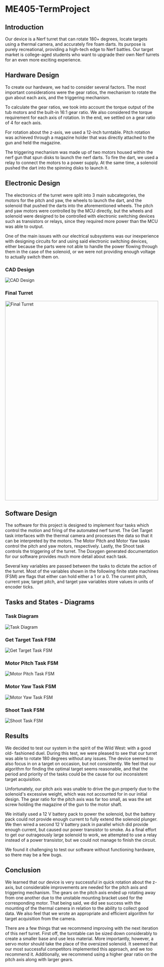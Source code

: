 # ME405-TermProject
## Introduction
Our device is a Nerf turret that can rotate 180+ degrees, locate targets using a 
thermal camera, and accurately fire foam darts. Its purpose is purely 
recreational, providing a high-tech edge to Nerf battles. Our target market is 
college-aged students who want to upgrade their own Nerf turrets for an even 
more exciting experience.
## Hardware Design
To create our hardware, we had to consider several factors. The most important 
considerations were the gear ratios, the mechanism to rotate the gun about each 
axis, and the triggering mechanism.

To calculate the gear ratios, we took into account the torque output of the tub 
motors and the built-in 16:1 gear ratio. We also considered the torque 
requirement for each axis of rotation. In the end, we settled on a gear ratio of 
4 for each axis.

For rotation about the z-axis, we used a 12-inch turntable. Pitch rotation was 
achieved through a magazine holder that was directly attached to the gun and held 
the magazine.

The triggering mechanism was made up of two motors housed within the nerf gun 
that spun disks to launch the nerf darts. To fire the dart, we used a relay to 
connect the motors to a power supply. At the same time, a solenoid pushed the 
dart into the spinning disks to launch it.

## Electronic Design
The electronics of the turret were split into 3 main subcategories, the motors for the pitch and yaw, the wheels to launch the dart, and the solenoid that pushed the
darts into the aforementioned wheels. The pitch and yaw motors were controlled by the MCU directly, but the wheels and solenoid were designed to be controlled with
electronic switching devices such as transistors or relays, since they required more power than the MCU was able to output.

One of the main issues with our electrical subsystems was our inexperience with designing circuits for and using said electronic switching devices, 
either because the parts were not able to handle the power flowing through them in the case of the solenoid, or we were not providing enough voltage to actually switch
them on.

### CAD Design
![CAD Design](images/TurretCAD.png)

### Final Turret
<img src="https://user-images.githubusercontent.com/123690695/226510646-618c089b-9891-46c6-acad-4f83de0d9a90.jpg" alt="Final Turret" width="500" height="650" />

## Software Design
The software for this project is designed to implement four tasks which control
the motion and firing of the automated nerf turret. The Get Target task 
interfaces with the thermal camera and processes the data so that it can be 
interpreted by the motors. The Motor Pitch and Motor Yaw tasks control the pitch
and yaw motors, respectively. Lastly, the Shoot task controls the triggering of
the turret. The Doxygen generated documentation for our software provides much 
more detail about each task.

Several key variables are passed between the tasks to dictate the action of the
turret. Most of the variables shown in the following finite state machines (FSM)
are flags that either can hold either a 1 or a 0. The current pitch, current 
yaw, target pitch, and target yaw variables store values in units of encoder 
ticks.
## Tasks and States - Diagrams
### Task Diagram
![Task Diagram](images/TaskDiagram.drawio.png)
### Get Target Task FSM
![Get Target Task FSM](images/GetTargetFSM.drawio.png)
### Motor Pitch Task FSM
![Motor Pitch Task FSM](images/PitchFSM.drawio.png)
### Motor Yaw Task FSM
![Motor Yaw Task FSM](images/YawFSM.drawio.png)
### Shoot Task FSM
![Shoot Task FSM](images/ShootFSM.drawio.png)
## Results
We decided to test our system in the spirit of the Wild West: with a good old-
fashioned duel. During this test, we were pleased to see that our turret was 
able to rotate 180 degrees without any issues. The device seemed to also focus 
in on a target on occasion, but not consistently. We feel that our algorithm for
finding the optimal target seems reasonable, and that the period and priority of
the tasks could be the cause for our inconsistent target acquisition. 

Unfortunately, our pitch axis was unable to drive the gun properly due to the 
solenoid's excessive weight, which was not accounted for in our initial design. 
The gear ratio for the pitch axis was far too small, as was the set screw 
holding the magazine of the gun to the motor shaft. 

We initially used a 12 V battery pack to power the solenoid, but the battery 
pack could not provide enough current to fully extend the solenoid plunger. We 
then wired a second 12 V battery pack in parallel which did provide enough 
current, but caused our power transistor to smoke. As a final effort to get our 
outrageously large solenoid to work, we attempted to use a relay instead of a 
power transistor, but we could not manage to finish the circuit.

We found it challenging to test our software without functioning hardware, so 
there may be a few bugs.

## Conclusion
We learned that our device is very successful in quick rotation about the 
z-axis, but considerable improvements are needed for the pitch axis and 
triggering mechanism. The gears on the pitch axis ended up rotating away from 
one another due to the unstable mounting bracket used for the corresponding 
motor. That being said, we did see success with the mounting of the thermal 
camera in relation to the ability to collect good data. We also feel that we 
wrote an appropriate and efficient algorithm for target acquisition from the 
camera.

There are a few things that we recommend improving with the next iteration of 
this nerf turret. First off, the turntable can be sized down considerably to 
create a smaller base and use less material. More importantly, however, a servo 
motor should take the place of the oversized solenoid. It seemed that our most 
successful competitors implemented this approach, and we too recommend it. 
Additionally, we recommend using a higher gear ratio on the pitch axis along 
with larger gears. 
